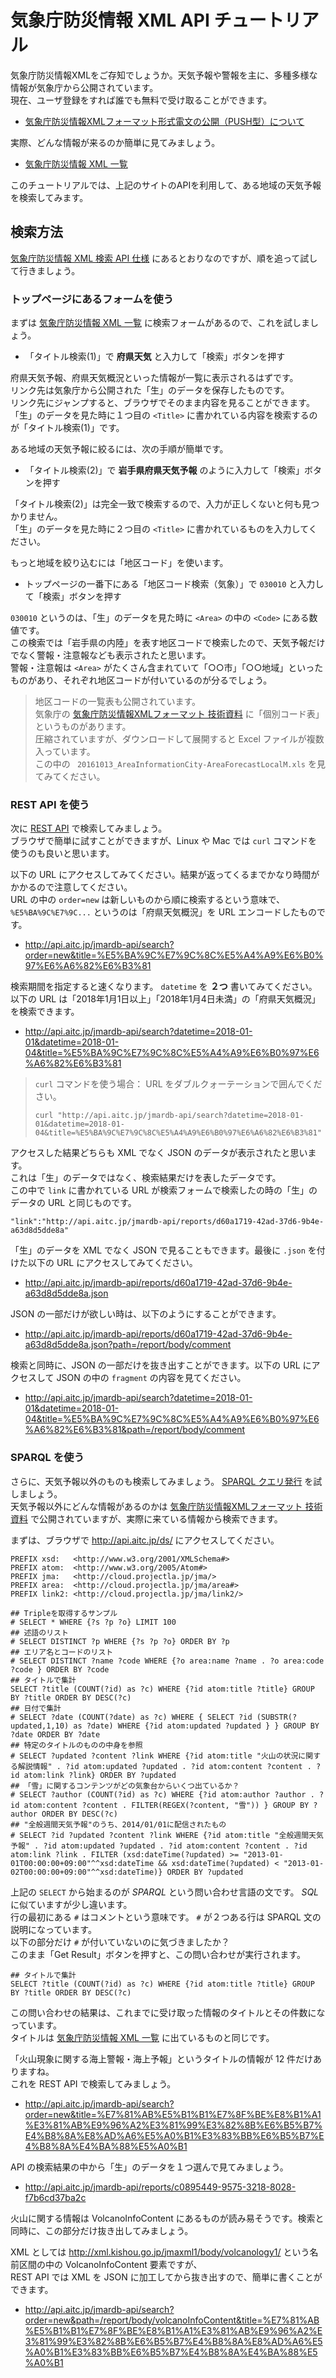 # 気象庁防災情報 XML API チュートリアル

気象庁防災情報XMLをご存知でしょうか。天気予報や警報を主に、多種多様な情報が気象庁から公開されています。  
現在、ユーザ登録をすれば誰でも無料で受け取ることができます。

* [気象庁防災情報XMLフォーマット形式電文の公開（PUSH型）について](http://xml.kishou.go.jp/open_trial/index.html)

実際、どんな情報が来るのか簡単に見てみましょう。

* [気象庁防災情報 XML 一覧](http://api.aitc.jp/jmardb/)

このチュートリアルでは、上記のサイトのAPIを利用して、ある地域の天気予報を検索してみます。


## 検索方法

[気象庁防災情報 XML 検索 API 仕様](http://api.aitc.jp/jmardb-api/help) にあるとおりなのですが、順を追って試して行きましょう。


### トップページにあるフォームを使う

まずは [気象庁防災情報 XML 一覧](http://api.aitc.jp/jmardb/) に検索フォームがあるので、これを試しましょう。

* 「タイトル検索(1)」で **府県天気** と入力して「検索」ボタンを押す

府県天気予報、府県天気概況といった情報が一覧に表示されるはずです。  
リンク先は気象庁から公開された「生」のデータを保存したものです。  
リンク先にジャンプすると、ブラウザでそのまま内容を見ることができます。  
「生」のデータを見た時に１つ目の `<Title>` に書かれている内容を検索するのが「タイトル検索(1)」です。

ある地域の天気予報に絞るには、次の手順が簡単です。

* 「タイトル検索(2)」で **岩手県府県天気予報** のように入力して「検索」ボタンを押す

「タイトル検索(2)」は完全一致で検索するので、入力が正しくないと何も見つかりません。  
「生」のデータを見た時に２つ目の `<Title>` に書かれているものを入力してください。

もっと地域を絞り込むには「地区コード」を使います。

* トップページの一番下にある「地区コード検索（気象）」で `030010` と入力して「検索」ボタンを押す

`030010` というのは、「生」のデータを見た時に `<Area>` の中の `<Code>` にある数値です。  
この検索では「岩手県の内陸」を表す地区コードで検索したので、天気予報だけでなく警報・注意報なども表示されたと思います。  
警報・注意報は `<Area>` がたくさん含まれていて「○○市」「○○地域」といったものがあり、それぞれ地区コードが付いているのが分るでしょう。

> 地区コードの一覧表も公開されています。  
> 気象庁の [気象庁防災情報XMLフォーマット 技術資料](http://xml.kishou.go.jp/tec_material.html) に「個別コード表」というものがあります。  
> 圧縮されていますが、ダウンロードして展開すると Excel ファイルが複数入っています。  
> この中の ` 20161013_AreaInformationCity-AreaForecastLocalM.xls` を見てみてください。


### REST API を使う

次に [REST API](http://api.aitc.jp/jmardb-api/help) で検索してみましょう。  
ブラウザで簡単に試すことができますが、Linux や Mac では `curl` コマンドを使うのも良いと思います。

以下の URL にアクセスしてみてください。結果が返ってくるまでかなり時間がかかるので注意してください。  
URL の中の `order=new` は新しいものから順に検索するという意味で、 `%E5%BA%9C%E7%9C...` というのは「府県天気概況」を URL エンコードしたものです。

* http://api.aitc.jp/jmardb-api/search?order=new&title=%E5%BA%9C%E7%9C%8C%E5%A4%A9%E6%B0%97%E6%A6%82%E6%B3%81

検索期間を指定すると速くなります。 `datetime` を **２つ** 書いてみてください。  
以下の URL は「2018年1月1日以上」「2018年1月4日未満」の「府県天気概況」を検索できます。

* http://api.aitc.jp/jmardb-api/search?datetime=2018-01-01&datetime=2018-01-04&title=%E5%BA%9C%E7%9C%8C%E5%A4%A9%E6%B0%97%E6%A6%82%E6%B3%81

> `curl` コマンドを使う場合：
> URL をダブルクォーテーションで囲んでください。
> ```
> curl "http://api.aitc.jp/jmardb-api/search?datetime=2018-01-01&datetime=2018-01-04&title=%E5%BA%9C%E7%9C%8C%E5%A4%A9%E6%B0%97%E6%A6%82%E6%B3%81"
> ```

アクセスした結果どちらも XML でなく JSON のデータが表示されたと思います。  
これは「生」のデータではなく、検索結果だけを表したデータです。  
この中で `link` に書かれている URL が検索フォームで検索したの時の「生」のデータの URL と同じものです。

```
"link":"http://api.aitc.jp/jmardb-api/reports/d60a1719-42ad-37d6-9b4e-a63d8d5dde8a"
```

「生」のデータを XML でなく JSON で見ることもできます。最後に `.json` を付けた以下の URL にアクセスしてみてください。

* http://api.aitc.jp/jmardb-api/reports/d60a1719-42ad-37d6-9b4e-a63d8d5dde8a.json

JSON の一部だけが欲しい時は、以下のようにすることができます。

* http://api.aitc.jp/jmardb-api/reports/d60a1719-42ad-37d6-9b4e-a63d8d5dde8a.json?path=/report/body/comment

検索と同時に、JSON の一部だけを抜き出すことができます。以下の URL にアクセスして JSON の中の `fragment` の内容を見てください。

* http://api.aitc.jp/jmardb-api/search?datetime=2018-01-01&datetime=2018-01-04&title=%E5%BA%9C%E7%9C%8C%E5%A4%A9%E6%B0%97%E6%A6%82%E6%B3%81&path=/report/body/comment


### SPARQL を使う

さらに、天気予報以外のものも検索してみましょう。 [SPARQL クエリ発行](http://api.aitc.jp/ds/) を試しましょう。  
天気予報以外にどんな情報があるのかは [気象庁防災情報XMLフォーマット 技術資料](http://xml.kishou.go.jp/tec_material.html) で公開されていますが、実際に来ている情報から検索できます。

まずは、ブラウザで http://api.aitc.jp/ds/ にアクセスしてください。

```
PREFIX xsd:   <http://www.w3.org/2001/XMLSchema#>
PREFIX atom:  <http://www.w3.org/2005/Atom#>
PREFIX jma:   <http://cloud.projectla.jp/jma/>
PREFIX area:  <http://cloud.projectla.jp/jma/area#>
PREFIX link2: <http://cloud.projectla.jp/jma/link2/>

## Tripleを取得するサンプル
# SELECT * WHERE {?s ?p ?o} LIMIT 100
## 述語のリスト
# SELECT DISTINCT ?p WHERE {?s ?p ?o} ORDER BY ?p
## エリア名とコードのリスト
# SELECT DISTINCT ?name ?code WHERE {?o area:name ?name . ?o area:code ?code } ORDER BY ?code
## タイトルで集計
SELECT ?title (COUNT(?id) as ?c) WHERE {?id atom:title ?title} GROUP BY ?title ORDER BY DESC(?c)
## 日付で集計
# SELECT ?date (COUNT(?date) as ?c) WHERE { SELECT ?id (SUBSTR(?updated,1,10) as ?date) WHERE {?id atom:updated ?updated } } GROUP BY ?date ORDER BY ?date
## 特定のタイトルのものの中身を参照
# SELECT ?updated ?content ?link WHERE {?id atom:title "火山の状況に関する解説情報" . ?id atom:updated ?updated . ?id atom:content ?content . ?id atom:link ?link} ORDER BY ?updated
## 「雪」に関するコンテンツがどの気象台からいくつ出ているか？
# SELECT ?author (COUNT(?id) as ?c) WHERE {?id atom:author ?author . ?id atom:content ?content . FILTER(REGEX(?content, "雪")) } GROUP BY ?author ORDER BY DESC(?c)
## "全般週間天気予報"のうち、2014/01/01に配信されたもの
# SELECT ?id ?updated ?content ?link WHERE {?id atom:title "全般週間天気予報" . ?id atom:updated ?updated . ?id atom:content ?content . ?id atom:link ?link . FILTER (xsd:dateTime(?updated) >= "2013-01-01T00:00:00+09:00"^^xsd:dateTime && xsd:dateTime(?updated) < "2013-01-02T00:00:00+09:00"^^xsd:dateTime)} ORDER BY ?updated
```

上記の `SELECT` から始まるのが *SPARQL* という問い合わせ言語の文です。 *SQL* に似ていますが少し違います。  
行の最初にある `#` はコメントという意味です。 `#` が２つある行は SPARQL 文の説明になっています。  
以下の部分だけ `#` が付いていないのに気づきましたか？  
このまま「Get Result」ボタンを押すと、この問い合わせが実行されます。

```
## タイトルで集計
SELECT ?title (COUNT(?id) as ?c) WHERE {?id atom:title ?title} GROUP BY ?title ORDER BY DESC(?c)
``` 

この問い合わせの結果は、これまでに受け取った情報のタイトルとその件数になっています。  
タイトルは [気象庁防災情報 XML 一覧](http://api.aitc.jp/jmardb/) に出ているものと同じです。

「火山現象に関する海上警報・海上予報」というタイトルの情報が 12 件だけありますね。  
これを REST API で検索してみましょう。

* http://api.aitc.jp/jmardb-api/search?order=new&title=%E7%81%AB%E5%B1%B1%E7%8F%BE%E8%B1%A1%E3%81%AB%E9%96%A2%E3%81%99%E3%82%8B%E6%B5%B7%E4%B8%8A%E8%AD%A6%E5%A0%B1%E3%83%BB%E6%B5%B7%E4%B8%8A%E4%BA%88%E5%A0%B1

API の検索結果の中から「生」のデータを１つ選んで見てみましょう。

* http://api.aitc.jp/jmardb-api/reports/c0895449-9575-3218-8028-f7b6cd37ba2c

火山に関する情報は VolcanoInfoContent にあるものが読み易そうです。検索と同時に、この部分だけ抜き出してみましょう。

XML としては http://xml.kishou.go.jp/jmaxml1/body/volcanology1/ という名前区間の中の VolcanoInfoContent 要素ですが、  
REST API では XML を JSON に加工してから抜き出すので、簡単に書くことができます。

* http://api.aitc.jp/jmardb-api/search?order=new&path=/report/body/volcanoInfoContent&title=%E7%81%AB%E5%B1%B1%E7%8F%BE%E8%B1%A1%E3%81%AB%E9%96%A2%E3%81%99%E3%82%8B%E6%B5%B7%E4%B8%8A%E8%AD%A6%E5%A0%B1%E3%83%BB%E6%B5%B7%E4%B8%8A%E4%BA%88%E5%A0%B1
